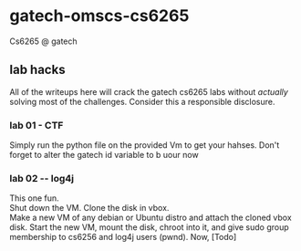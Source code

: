 # gatech-omscs-cs6265
Cs6265 @ gatech 

## lab hacks
All of the writeups here will crack the gatech cs6265 labs without *actually* solving most of the challenges.
Consider this a responsible disclosure.

### lab 01 - CTF
Simply run the python file on the provided Vm to get your hahses.  Don't forget to alter the gatech id variable to b uour now


### lab 02 -- log4j
This one fun.  
Shut down the VM. 
Clone the disk in vbox.  
Make a new VM of any debian or Ubuntu distro and attach the cloned vbox disk.  Start the new VM, mount the disk, chroot into it, and give sudo group membership to cs6256 and log4j users (pwnd).
Now, [Todo]
